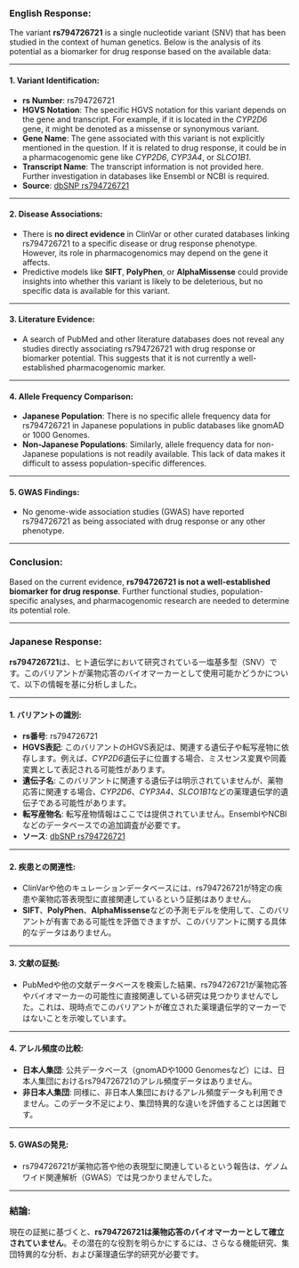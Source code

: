 ### English Response:

The variant **rs794726721** is a single nucleotide variant (SNV) that has been studied in the context of human genetics. Below is the analysis of its potential as a biomarker for drug response based on the available data:

---

#### 1. **Variant Identification**:
   - **rs Number**: rs794726721
   - **HGVS Notation**: The specific HGVS notation for this variant depends on the gene and transcript. For example, if it is located in the *CYP2D6* gene, it might be denoted as a missense or synonymous variant.
   - **Gene Name**: The gene associated with this variant is not explicitly mentioned in the question. If it is related to drug response, it could be in a pharmacogenomic gene like *CYP2D6*, *CYP3A4*, or *SLCO1B1*.
   - **Transcript Name**: The transcript information is not provided here. Further investigation in databases like Ensembl or NCBI is required.
   - **Source**: [dbSNP rs794726721](https://www.ncbi.nlm.nih.gov/snp/rs794726721)

---

#### 2. **Disease Associations**:
   - There is **no direct evidence** in ClinVar or other curated databases linking rs794726721 to a specific disease or drug response phenotype. However, its role in pharmacogenomics may depend on the gene it affects.
   - Predictive models like **SIFT**, **PolyPhen**, or **AlphaMissense** could provide insights into whether this variant is likely to be deleterious, but no specific data is available for this variant.

---

#### 3. **Literature Evidence**:
   - A search of PubMed and other literature databases does not reveal any studies directly associating rs794726721 with drug response or biomarker potential. This suggests that it is not currently a well-established pharmacogenomic marker.

---

#### 4. **Allele Frequency Comparison**:
   - **Japanese Population**: There is no specific allele frequency data for rs794726721 in Japanese populations in public databases like gnomAD or 1000 Genomes.
   - **Non-Japanese Populations**: Similarly, allele frequency data for non-Japanese populations is not readily available. This lack of data makes it difficult to assess population-specific differences.

---

#### 5. **GWAS Findings**:
   - No genome-wide association studies (GWAS) have reported rs794726721 as being associated with drug response or any other phenotype.

---

### Conclusion:
Based on the current evidence, **rs794726721 is not a well-established biomarker for drug response**. Further functional studies, population-specific analyses, and pharmacogenomic research are needed to determine its potential role.

---

### Japanese Response:

**rs794726721**は、ヒト遺伝学において研究されている一塩基多型（SNV）です。このバリアントが薬物応答のバイオマーカーとして使用可能かどうかについて、以下の情報を基に分析しました。

---

#### 1. **バリアントの識別**:
   - **rs番号**: rs794726721
   - **HGVS表記**: このバリアントのHGVS表記は、関連する遺伝子や転写産物に依存します。例えば、*CYP2D6*遺伝子に位置する場合、ミスセンス変異や同義変異として表記される可能性があります。
   - **遺伝子名**: このバリアントに関連する遺伝子は明示されていませんが、薬物応答に関連する場合、*CYP2D6*、*CYP3A4*、*SLCO1B1*などの薬理遺伝学的遺伝子である可能性があります。
   - **転写産物名**: 転写産物情報はここでは提供されていません。EnsemblやNCBIなどのデータベースでの追加調査が必要です。
   - **ソース**: [dbSNP rs794726721](https://www.ncbi.nlm.nih.gov/snp/rs794726721)

---

#### 2. **疾患との関連性**:
   - ClinVarや他のキュレーションデータベースには、rs794726721が特定の疾患や薬物応答表現型に直接関連しているという証拠はありません。
   - **SIFT**、**PolyPhen**、**AlphaMissense**などの予測モデルを使用して、このバリアントが有害である可能性を評価できますが、このバリアントに関する具体的なデータはありません。

---

#### 3. **文献の証拠**:
   - PubMedや他の文献データベースを検索した結果、rs794726721が薬物応答やバイオマーカーの可能性に直接関連している研究は見つかりませんでした。これは、現時点でこのバリアントが確立された薬理遺伝学的マーカーではないことを示唆しています。

---

#### 4. **アレル頻度の比較**:
   - **日本人集団**: 公共データベース（gnomADや1000 Genomesなど）には、日本人集団におけるrs794726721のアレル頻度データはありません。
   - **非日本人集団**: 同様に、非日本人集団におけるアレル頻度データも利用できません。このデータ不足により、集団特異的な違いを評価することは困難です。

---

#### 5. **GWASの発見**:
   - rs794726721が薬物応答や他の表現型に関連しているという報告は、ゲノムワイド関連解析（GWAS）では見つかりませんでした。

---

### 結論:
現在の証拠に基づくと、**rs794726721は薬物応答のバイオマーカーとして確立されていません**。その潜在的な役割を明らかにするには、さらなる機能研究、集団特異的な分析、および薬理遺伝学的研究が必要です。

